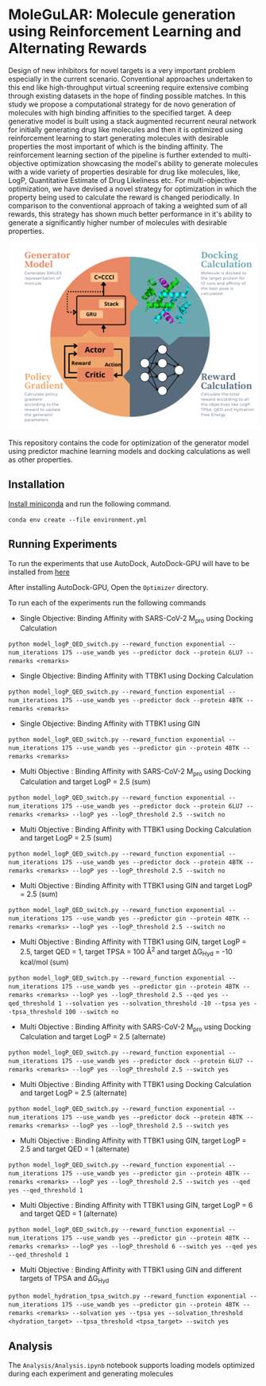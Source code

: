 # MoleGuLAR: Molecule generation using Reinforcement Learning and Alternating Rewards
Design of new inhibitors for novel targets is a very important problem especially in the current scenario. Conventional approaches undertaken to this end like high-throughput virtual screening require extensive combing through existing datasets in the hope of finding possible matches. In this study we propose a computational strategy for de novo generation of molecules with high binding affinities to the specified target. A deep generative model is built using a stack augmented recurrent neural network for initially generating drug like molecules and then it is optimized using reinforcement learning to start generating molecules with desirable properties the most important of which is the binding affinity. The reinforcement learning section of the pipeline is further extended to multi-objective optimization showcasing the model's ability to generate molecules with a wide variety of properties desirable for drug like molecules, like, LogP, Quantitative Estimate of Drug Likeliness etc. For multi-objective optimization, we have devised a novel strategy for optimization in which the property being used to calculate the reward is changed periodically. In comparison to the conventional approach of taking a weighted sum of all rewards, this strategy has shown much better performance in it's ability to generate a significantly higher number of molecules with desirable properties.

![Pipeline](Images/MainDiagram.png "Pipeline")

This repository contains the code for optimization of the generator model using predictor machine learning models and docking calculations as well as other properties.

Installation
------------
[Install miniconda](https://docs.conda.io/en/latest/miniconda.html) and run the following command.

```conda env create --file environment.yml```

Running Experiments
--------------
To run the experiments that use AutoDock, AutoDock-GPU will have to be installed from [here](https://github.com/ccsb-scripps/AutoDock-GPU)

After installing AutoDock-GPU, Open the `Optimizer` directory.

To run each of the experiments run the following commands
- Single Objective: Binding Affinity with SARS-CoV-2 M<sub>pro</sub> using Docking Calculation

```python model_logP_QED_switch.py --reward_function exponential --num_iterations 175 --use_wandb yes --predictor dock --protein 6LU7 --remarks <remarks>```

- Single Objective: Binding Affinity with TTBK1 using Docking Calculation

```python model_logP_QED_switch.py --reward_function exponential --num_iterations 175 --use_wandb yes --predictor dock --protein 4BTK --remarks <remarks>```

- Single Objective: Binding Affinity with TTBK1 using GIN

```python model_logP_QED_switch.py --reward_function exponential --num_iterations 175 --use_wandb yes --predictor gin --protein 4BTK --remarks <remarks>```

- Multi Objective : Binding Affinity with SARS-CoV-2 M<sub>pro</sub> using Docking Calculation and target LogP = 2.5 (sum)

```python model_logP_QED_switch.py --reward_function exponential --num_iterations 175 --use_wandb yes --predictor dock --protein 6LU7 --remarks <remarks> --logP yes --logP_threshold 2.5 --switch no```

- Multi Objective : Binding Affinity with TTBK1 using Docking Calculation and target LogP = 2.5 (sum)

```python model_logP_QED_switch.py --reward_function exponential --num_iterations 175 --use_wandb yes --predictor dock --protein 4BTK --remarks <remarks> --logP yes --logP_threshold 2.5 --switch no```

- Multi Objective : Binding Affinity with TTBK1 using GIN and target LogP = 2.5 (sum)

```python model_logP_QED_switch.py --reward_function exponential --num_iterations 175 --use_wandb yes --predictor gin --protein 4BTK --remarks <remarks> --logP yes --logP_threshold 2.5 --switch no```

- Multi Objective : Binding Affinity with TTBK1 using GIN, target LogP = 2.5, target QED = 1, target TPSA = 100 &#8491;<sup>2</sup> and target &#916;G<sub>Hyd</sub> = -10 kcal/mol (sum)

```python model_logP_QED_switch.py --reward_function exponential --num_iterations 175 --use_wandb yes --predictor gin --protein 4BTK --remarks <remarks> --logP yes --logP_threshold 2.5 --qed yes --qed_threshold 1 --solvation yes --solvation_threshold -10 --tpsa yes --tpsa_threshold 100 --switch no```

- Multi Objective : Binding Affinity with SARS-CoV-2 M<sub>pro</sub> using Docking Calculation and target LogP = 2.5 (alternate)

```python model_logP_QED_switch.py --reward_function exponential --num_iterations 175 --use_wandb yes --predictor dock --protein 6LU7 --remarks <remarks> --logP yes --logP_threshold 2.5 --switch yes```

- Multi Objective : Binding Affinity with TTBK1 using Docking Calculation and target LogP = 2.5 (alternate)

```python model_logP_QED_switch.py --reward_function exponential --num_iterations 175 --use_wandb yes --predictor dock --protein 4BTK --remarks <remarks> --logP yes --logP_threshold 2.5 --switch yes```

- Multi Objective : Binding Affinity with TTBK1 using GIN, target LogP = 2.5 and target QED = 1 (alternate)

```python model_logP_QED_switch.py --reward_function exponential --num_iterations 175 --use_wandb yes --predictor gin --protein 4BTK --remarks <remarks> --logP yes --logP_threshold 2.5 --switch yes --qed yes --qed_threshold 1```

- Multi Objective : Binding Affinity with TTBK1 using GIN, target LogP = 6 and target QED = 1 (alternate)

```python model_logP_QED_switch.py --reward_function exponential --num_iterations 175 --use_wandb yes --predictor gin --protein 4BTK --remarks <remarks> --logP yes --logP_threshold 6 --switch yes --qed yes --qed_threshold 1```

- Multi Objective : Binding Affinity with TTBK1 using GIN and different targets of TPSA and &#916;G<sub>Hyd</sub>

```python model_hydration_tpsa_switch.py --reward_function exponential --num_iterations 175 --use_wandb yes --predictor gin --protein 4BTK --remarks <remarks> --solvation yes --tpsa yes --solvation_threshold <hydration_target> --tpsa_threshold <tpsa_target> --switch yes```

Analysis
-----------
The `Analysis/Analysis.ipynb` notebook supports loading models optimized during each experiment and generating molecules